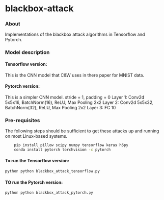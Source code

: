 # blackbox-attack


### About

Implementations of the blackbox attack algorithms in Tensorflow and Pytorch. 

### Model description


#### Tensorflow version: 

This is the CNN model that C&W uses in there paper for MNIST data.


#### Pytorch version: 

This is a simpler CNN model.
stride = 1, padding = 0
Layer 1: Conv2d 5x5x16, BatchNorm(16), ReLU, Max Pooling 2x2
Layer 2: Conv2d 5x5x32, BatchNorm(32), ReLU, Max Pooling 2x2
Layer 3: FC 10


### Pre-requisites

The following steps should be sufficient to get these attacks up and running on
most Linux-based systems.

```bash
    pip install pillow scipy numpy tensorflow keras h5py
    conda install pytorch torchvision -c pytorch
```
   
#### To run the Tensorflow version:

```bash
python python blackbox_attack_tensorflow.py
```

#### TO run the Pytorch version:

```bash
python python blackbox_attack_pytorch.py
```
